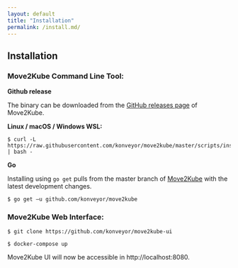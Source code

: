 ```yaml
---
layout: default
title: "Installation"
permalink: /install.md/
---
```



## Installation

### Move2Kube Command Line Tool:

**Github release**

The binary can be downloaded from the [GitHub releases page](https://github.com/konveyor/move2kube/releases) of Move2Kube.

**Linux / macOS / Windows WSL:**
```
$ curl -L https://raw.githubusercontent.com/konveyor/move2kube/master/scripts/install.sh | bash -
```

**Go**

Installing using `go get` pulls from the master branch of [Move2Kube](https://github.com/konveyor/move2kube) with the latest development changes.
```
$ go get –u github.com/konveyor/move2kube
```

### Move2Kube Web Interface:
```
$ git clone https://github.com/konveyor/move2kube-ui
```
```
$ docker-compose up
```
Move2Kube UI will now be accessible in http://localhost:8080.
